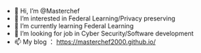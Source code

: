 - 👋 Hi, I’m @Masterchef
- 👀 I’m interested in Federal Learning/Privacy preserving
- 🌱 I’m currently learning Federal Learning
- 💞️ I’m looking for job in Cyber Security/Software development
- 📫 My blog ： https://masterchef2000.github.io/


<!---
cello111/cello111 is a ✨ special ✨ repository because its `README.md` (this file) appears on your GitHub profile.
You can click the Preview link to take a look at your changes.
--->
